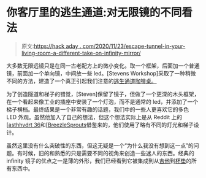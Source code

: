 # 你客厅里的逃生通道:对无限镜的不同看法

> 原文:[https://hack aday . com/2020/11/23/escape-tunnel-in-your-living-room-a-different-take-on-infinity-mirror/](https://hackaday.com/2020/11/23/escape-tunnel-in-your-living-room-a-different-take-on-the-infinity-mirror/)

大多数无限远镜只是在同一古老配方上的微小变化。取一个框架，后面加一个普通镜，前面加一个单向镜，中间放一些 led。[Stevens Workshop]采取了一种稍微不同的方法，建造了一个真正引起我们注意的[逃生通道咖啡桌。](https://www.instructables.com/Deep-Hole-in-Small-Box-a-Different-Take-on-the-Inf/)

为了创造隧道和梯子的错觉，[Steven]保留了镜子，但做了一个更深的木头框架，在一个看起来像工业的插座中安装了一个灯泡，而不是通常的 led，并添加了一个梯子横档。最终结果是一个非常有趣的话题，我们中的一些人更喜欢它的多色 LED 外观。虽然他加入了自己的想法，但这个想法实际上是从 Reddit 上的[[asthhvdrt 36](https://www.reddit.com/r/woodworking/comments/a66g5u/infinity_table_i_made/?ref=share&ref_source=embed&utm_content=title&utm_medium=post_embed&utm_name=67e4a572e73742988cd10b38ee1d2efa&utm_source=embedly&utm_term=a66g5u)和[[BreezleSprouts](https://www.reddit.com/r/woodworking/comments/g1jlx6/coffee_table_infinity_mirror_inspired_by_another/?ref=share&ref_source=embed&utm_content=title&utm_medium=post_embed&utm_name=aa2a579bfba3404ab61620df24cd7e8f&utm_source=embedly&utm_term=g1jlx6)借鉴来的，他们使用了略有不同的灯光和梯子设计。

虽然这里没有什么突破性的东西，但这无疑是一个“为什么我没有想到这一点”的问题。有时候，旧的和熟悉的只是需要不同的视角来创造一些迷人的东西。经典的 infinity 镜子的优点之一是薄的外形，我们已经看到它被集成到从[吉他](https://hackaday.com/2020/11/09/infinity-mirror-guitar-shreds-forever/)到[杯垫](https://hackaday.com/2019/11/21/gaze-deeply-into-these-infinity-mirror-coasters/)的所有东西中。